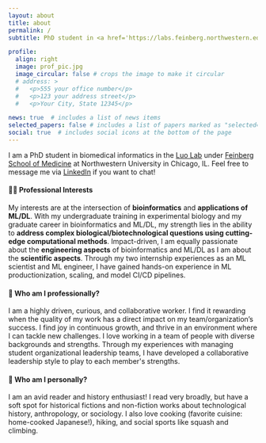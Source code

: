 ```yaml
---
layout: about
title: about
permalink: /
subtitle: PhD student in <a href='https://labs.feinberg.northwestern.edu/luolab/'>Dr Yuan Luo's Lab</a>, Northwestern University, Chicago, IL

profile:
  align: right
  image: prof_pic.jpg
  image_circular: false # crops the image to make it circular
  # address: >
  #   <p>555 your office number</p>
  #   <p>123 your address street</p>
  #   <p>Your City, State 12345</p>

news: true  # includes a list of news items
selected_papers: false # includes a list of papers marked as "selected={true}"
social: true  # includes social icons at the bottom of the page
---
```


I am a PhD student in biomedical informatics in the [Luo Lab](https://labs.feinberg.northwestern.edu/luolab/) under [Feinberg School of Medicine](https://www.feinberg.northwestern.edu/) at Northwestern University in Chicago, IL. Feel free to message me via [LinkedIn](https://www.linkedin.com/in/saya-rene-dennis/) if you want to chat! 

#### 👩‍💻 Professional Interests 

My interests are at the intersection of **bioinformatics** and **applications of ML/DL**. With my undergraduate training in experimental biology and my graduate career in bioinformatics and ML/DL, my strength lies in the ability to **address complex biological/biotechnological questions using cutting-edge computational methods**. Impact-driven, I am equally passionate about the **engineering aspects** of bioinformatics and ML/DL as I am about the **scientific aspects**. Through my two internship experiences as an ML scientist and ML engineer, I have gained hands-on experience in ML productionization, scaling, and model CI/CD pipelines. 

#### 🤝 Who am I professionally?

I am a highly driven, curious, and collaborative worker. I find it rewarding when the quality of my work has a direct impact on my team/organization’s success. I find joy in continuous growth, and thrive in an environment where I can tackle new challenges. I love working in a team of people with diverse backgrounds and strengths. Through my experiences with managing student organizational leadership teams, I have developed a collaborative leadership style to play to each member's strengths.

#### 🌱 Who am I personally?

I am an avid reader and history enthusiast! I read very broadly, but have a soft spot for historical fictions and non-fiction works about technological history, anthropology, or sociology. I also love cooking (favorite cuisine: home-cooked Japanese!), hiking, and social sports like squash and climbing.

<!-- Write your biography here. Tell the world about yourself. Link to your favorite [subreddit](http://reddit.com). You can put a picture in, too. The code is already in, just name your picture `prof_pic.jpg` and put it in the `img/` folder.

Put your address / P.O. box / other info right below your picture. You can also disable any these elements by editing `profile` property of the YAML header of your `_pages/about.md`. Edit `_bibliography/papers.bib` and Jekyll will render your [publications page](/al-folio/publications/) automatically.

Link to your social media connections, too. This theme is set up to use [Font Awesome icons](http://fortawesome.github.io/Font-Awesome/) and [Academicons](https://jpswalsh.github.io/academicons/), like the ones below. Add your Facebook, Twitter, LinkedIn, Google Scholar, or just disable all of them. -->
